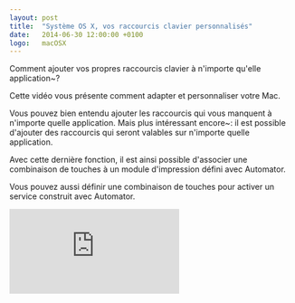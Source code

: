 ```yaml
---
layout: post
title:  "Système OS X, vos raccourcis clavier personnalisés"
date:   2014-06-30 12:00:00 +0100
logo:   macOSX
---
```


Comment ajouter vos propres raccourcis clavier à n'importe qu'elle application~?

Cette vidéo vous présente comment adapter et personnaliser votre Mac.

Vous pouvez bien entendu ajouter les raccourcis qui vous manquent 
à n'importe quelle application. 
Mais plus intéressant encore~: 
il est possible d'ajouter des raccourcis qui seront valables 
sur n'importe quelle application.

Avec cette dernière fonction, il est ainsi possible d'associer une combinaison 
de touches à un module d'impression défini avec Automator.

Vous pouvez aussi définir une combinaison de touches pour activer un service 
construit avec Automator.

<div class="embed-responsive-item text-xs-center">
    <iframe class="embed-responsive-item" src="https://www.youtube.com/embed/9uReOa779Zw" frameborder="0" allowfullscreen></iframe>
</div>
